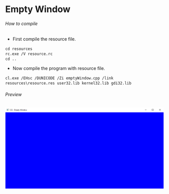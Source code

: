 Empty Window
============

###### How to compile

- First compile the resource file.

```
cd resources
rc.exe /V resource.rc
cd ..
```

- Now compile the program with resource file.

```
cl.exe /EHsc /DUNICODE /Zi emptyWindow.cpp /link resources\resource.res user32.lib kernel32.lib gdi32.lib
```

###### Preview

![emptyWindow](preview/emptyWindow.png?raw=true "Empty Window")
